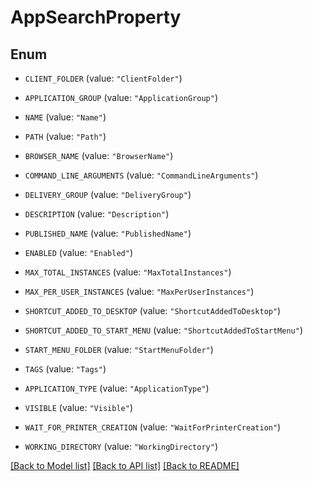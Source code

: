 # AppSearchProperty

## Enum


* `CLIENT_FOLDER` (value: `"ClientFolder"`)

* `APPLICATION_GROUP` (value: `"ApplicationGroup"`)

* `NAME` (value: `"Name"`)

* `PATH` (value: `"Path"`)

* `BROWSER_NAME` (value: `"BrowserName"`)

* `COMMAND_LINE_ARGUMENTS` (value: `"CommandLineArguments"`)

* `DELIVERY_GROUP` (value: `"DeliveryGroup"`)

* `DESCRIPTION` (value: `"Description"`)

* `PUBLISHED_NAME` (value: `"PublishedName"`)

* `ENABLED` (value: `"Enabled"`)

* `MAX_TOTAL_INSTANCES` (value: `"MaxTotalInstances"`)

* `MAX_PER_USER_INSTANCES` (value: `"MaxPerUserInstances"`)

* `SHORTCUT_ADDED_TO_DESKTOP` (value: `"ShortcutAddedToDesktop"`)

* `SHORTCUT_ADDED_TO_START_MENU` (value: `"ShortcutAddedToStartMenu"`)

* `START_MENU_FOLDER` (value: `"StartMenuFolder"`)

* `TAGS` (value: `"Tags"`)

* `APPLICATION_TYPE` (value: `"ApplicationType"`)

* `VISIBLE` (value: `"Visible"`)

* `WAIT_FOR_PRINTER_CREATION` (value: `"WaitForPrinterCreation"`)

* `WORKING_DIRECTORY` (value: `"WorkingDirectory"`)


[[Back to Model list]](../README.md#documentation-for-models) [[Back to API list]](../README.md#documentation-for-api-endpoints) [[Back to README]](../README.md)


